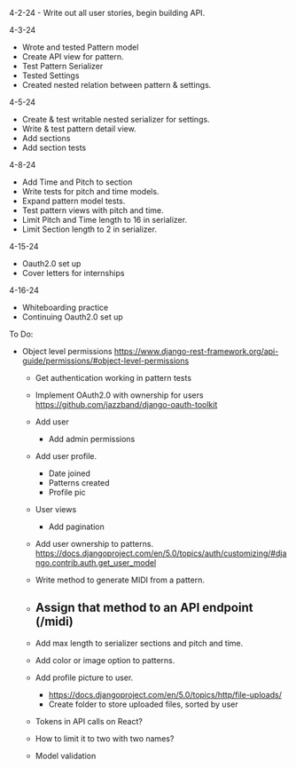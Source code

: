 4-2-24 - Write out all user stories, begin building API.

4-3-24
  - Wrote and tested Pattern model
  - Create API view for pattern.
  - Test Pattern Serializer
  - Tested Settings
  - Created nested relation between pattern & settings.

4-5-24
  - Create & test writable nested serializer for settings.
  - Write & test pattern detail view.
  - Add sections
  - Add section tests

4-8-24
  - Add Time and Pitch to section
  - Write tests for pitch and time models.
  - Expand pattern model tests.
  - Test pattern views with pitch and time.
  - Limit Pitch and Time length to 16 in serializer.
  - Limit Section length to 2 in serializer.

4-15-24
  - Oauth2.0 set up
  - Cover letters for internships

4-16-24
  - Whiteboarding practice
  - Continuing Oauth2.0 set up

To Do:
- Object level permissions
  https://www.django-rest-framework.org/api-guide/permissions/#object-level-permissions
  - Get authentication working in pattern tests
  - Implement OAuth2.0 with ownership for users https://github.com/jazzband/django-oauth-toolkit
  - Add user
    - Add admin permissions
  - Add user profile.
    - Date joined
    - Patterns created
    - Profile pic
  - User views
    - Add pagination
  - Add user ownership to patterns.
    https://docs.djangoproject.com/en/5.0/topics/auth/customizing/#django.contrib.auth.get_user_model
  - Write method to generate MIDI from a pattern.
  - Assign that method to an API endpoint (/midi)
    - 
  - Add max length to serializer sections and pitch and time.
  - Add color or image option to patterns.
  - Add profile picture to user.
    - https://docs.djangoproject.com/en/5.0/topics/http/file-uploads/
    - Create folder to store uploaded files, sorted by user

  - Tokens in API calls on React?

  - How to limit it to two with two names?


  - Model validation

